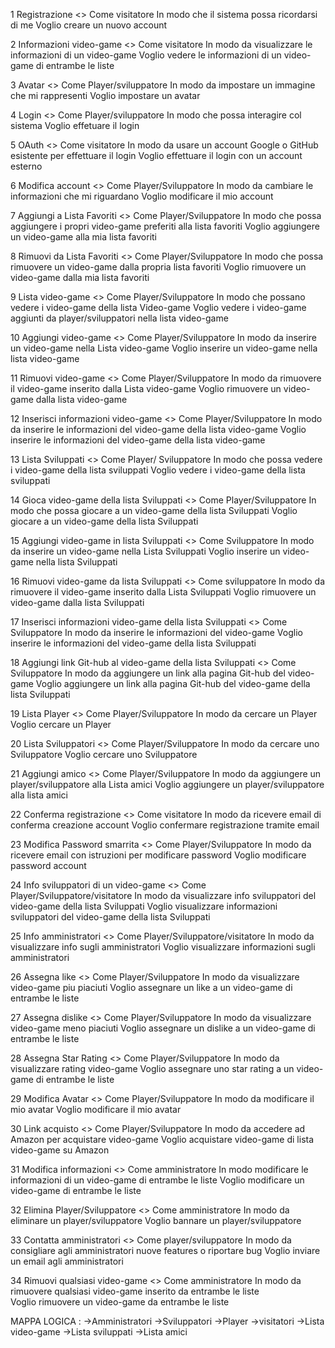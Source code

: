 1 Registrazione <> Come visitatore
 In modo che il sistema possa ricordarsi di me
  Voglio creare un nuovo account 

2 Informazioni video-game <> Come visitatore
 In modo da visualizzare le informazioni di un video-game
  Voglio vedere le informazioni di un video-game di entrambe le liste

3 Avatar <> Come Player/sviluppatore
In modo da impostare un immagine che mi rappresenti
Voglio impostare un avatar 
 
 
4  Login <> Come Player/sviluppatore
In modo che possa interagire col sistema
Voglio effetuare il login 
 

5 OAuth <> Come visitatore 
 In modo da usare un account Google o GitHub esistente per effettuare il login
 Voglio effettuare il login con un account esterno 
 
6 Modifica account <> Come Player/Sviluppatore
 In modo da cambiare le informazioni che mi riguardano
  Voglio modificare il mio account 
 
7 Aggiungi a Lista Favoriti <> Come Player/Sviluppatore
 In modo che  possa aggiungere i propri video-game preferiti alla lista favoriti
  Voglio aggiungere un video-game alla mia lista favoriti 
 
 
8 Rimuovi da Lista Favoriti <> Come Player/Sviluppatore
 In modo che  possa rimuovere un video-game dalla propria lista favoriti 
 Voglio rimuovere un video-game dalla mia lista favoriti 

9 Lista video-game <> Come Player/Sviluppatore
 In modo che  possano vedere i video-game della lista Video-game
  Voglio vedere i video-game aggiunti  da player/sviluppatori nella lista video-game 

10 Aggiungi video-game <> Come Player/Sviluppatore
 In modo da inserire un video-game nella Lista video-game
  Voglio inserire un video-game nella lista video-game 
 
11 Rimuovi video-game <>  Come Player/Sviluppatore
 In modo da rimuovere il video-game inserito  dalla  Lista video-game
   Voglio rimuovere un video-game dalla lista video-game  
 
12 Inserisci informazioni video-game <> Come Player/Sviluppatore
 In modo da inserire  le informazioni del video-game della lista video-game
  Voglio inserire le informazioni del video-game della lista video-game

13 Lista  Sviluppati <> Come Player/ Sviluppatore
 In modo che possa vedere i video-game della lista sviluppati 
 Voglio vedere i video-game della lista sviluppati 

14 Gioca video-game della lista Sviluppati <> Come Player/Sviluppatore
 In modo che possa giocare a un video-game della lista Sviluppati
 Voglio giocare a un video-game della lista Sviluppati

15 Aggiungi video-game in lista Sviluppati <> Come Sviluppatore
 In modo da inserire un video-game nella Lista Sviluppati
  Voglio inserire un video-game nella lista Sviluppati 
 
16 Rimuovi video-game da lista Sviluppati <> Come sviluppatore
 In modo da rimuovere il video-game inserito  dalla  Lista Sviluppati
   Voglio rimuovere un video-game dalla lista Sviluppati  
 
17 Inserisci informazioni video-game della lista Sviluppati <> Come Sviluppatore
 In modo da inserire  le informazioni del video-game
  Voglio inserire le informazioni del video-game della lista Sviluppati

18 Aggiungi link Git-hub al video-game della lista Sviluppati <> Come Sviluppatore
 In modo da aggiungere un link alla pagina Git-hub del video-game
 Voglio aggiungere un link alla pagina Git-hub del  video-game della lista Sviluppati
 
19 Lista Player <> Come Player/Sviluppatore
 In modo da cercare un Player
  Voglio cercare un Player 

20 Lista Sviluppatori <> Come Player/Sviluppatore
In modo da cercare uno Sviluppatore
Voglio cercare uno Sviluppatore

21 Aggiungi amico <> Come Player/Sviluppatore
In modo da aggiungere un player/sviluppatore alla Lista amici
Voglio aggiungere un player/sviluppatore alla lista amici
 
 
22 Conferma registrazione <> Come visitatore
 In modo da ricevere email di conferma creazione account
  Voglio confermare registrazione tramite email 
 
23 Modifica Password smarrita <> Come Player/Sviluppatore
 In modo da ricevere email con istruzioni per modificare password 
 Voglio modificare password account 
 
24 Info sviluppatori di un video-game <> Come Player/Sviluppatore/visitatore 
In modo da visualizzare info sviluppatori del video-game della lista Sviluppati
  Voglio visualizzare informazioni sviluppatori del video-game della lista Sviluppati

25 Info amministratori <> Come Player/Sviluppatore/visitatore
 In modo da visualizzare info sugli amministratori
  Voglio visualizzare informazioni sugli amministratori
 
 
26 Assegna like <>  Come Player/Sviluppatore
 In modo da visualizzare video-game piu piaciuti 
    Voglio assegnare un like  a un video-game di entrambe le liste
 
27 Assegna dislike <>  Come Player/Sviluppatore
 In modo da visualizzare video-game meno piaciuti 
    Voglio assegnare un dislike  a un video-game di entrambe le liste
 
28 Assegna Star Rating <> Come Player/Sviluppatore
In modo da visualizzare rating video-game
 Voglio assegnare uno star rating a un video-game di entrambe le liste
  
 
29 Modifica Avatar <> Come Player/Sviluppatore
 In modo da modificare il mio avatar 
Voglio modificare il mio avatar 
 
30 Link acquisto <> Come Player/Sviluppatore
 In modo da accedere ad Amazon per acquistare video-game
  Voglio acquistare video-game di lista video-game su Amazon 

31 Modifica informazioni <> Come amministratore
 In modo modificare le informazioni di un video-game di entrambe le liste
  Voglio modificare un video-game di entrambe le liste
 
32 Elimina Player/Sviluppatore <> Come amministratore
 In modo da eliminare un player/sviluppatore
  Voglio bannare  un player/sviluppatore
 
33 Contatta amministratori <> Come player/sviluppatore
In modo da consigliare agli amministratori nuove features o riportare bug
 Voglio inviare un email agli amministratori 
 
 
34 Rimuovi qualsiasi video-game <> Come amministratore
 In modo da rimuovere qualsiasi  video-game inserito da entrambe le liste  
    Voglio rimuovere un video-game da entrambe le liste 
 
MAPPA LOGICA :
->Amministratori
->Sviluppatori
->Player
->visitatori
->Lista video-game
->Lista sviluppati
->Lista amici
